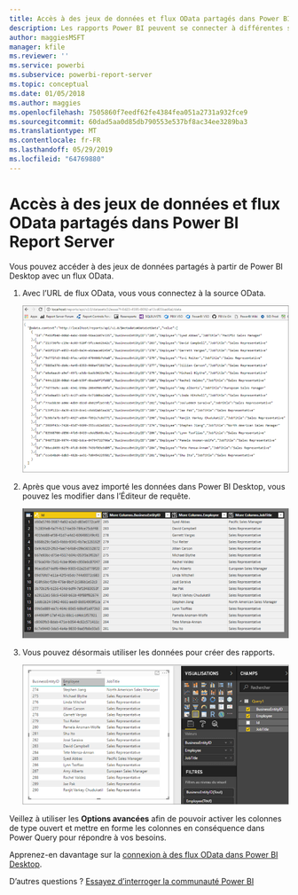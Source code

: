 ```yaml
---
title: Accès à des jeux de données et flux OData partagés dans Power BI Report Server
description: Les rapports Power BI peuvent se connecter à différentes sources de données. Selon la façon dont les données sont utilisées, différentes sources de données sont disponibles.
author: maggiesMSFT
manager: kfile
ms.reviewer: ''
ms.service: powerbi
ms.subservice: powerbi-report-server
ms.topic: conceptual
ms.date: 01/05/2018
ms.author: maggies
ms.openlocfilehash: 7505860f7eedf62fe4384fea051a2731a932fce9
ms.sourcegitcommit: 60dad5aa0d85db790553e537bf8ac34ee3289ba3
ms.translationtype: MT
ms.contentlocale: fr-FR
ms.lasthandoff: 05/29/2019
ms.locfileid: "64769880"
---
```

# <a name="accessing-shared-datasets-as-odata-feeds-in-power-bi-report-server"></a>Accès à des jeux de données et flux OData partagés dans Power BI Report Server
Vous pouvez accéder à des jeux de données partagés à partir de Power BI Desktop avec un flux OData.

1. Avec l’URL de flux OData, vous vous connectez à la source OData.
   
    ![Source de flux OData du serveur de rapports](media/access-dataset-odata/report-server-odata-feed.png)
2. Après que vous avez importé les données dans Power BI Desktop, vous pouvez les modifier dans l’Éditeur de requête.
   
    ![Éditeur de requête de Power BI Desktop avec flux OData](media/access-dataset-odata/report-server-odata-results-query-editor.png)
3. Vous pouvez désormais utiliser les données pour créer des rapports.
   
    ![Conception de rapport Power BI Desktop avec flux OData](media/access-dataset-odata/report-server-odata-power-bi-desktop-report-design.png)

Veillez à utiliser les **Options avancées** afin de pouvoir activer les colonnes de type ouvert et mettre en forme les colonnes en conséquence dans Power Query pour répondre à vos besoins.

Apprenez-en davantage sur la [connexion à des flux OData dans Power BI Desktop](../desktop-connect-odata.md).

D’autres questions ? [Essayez d’interroger la communauté Power BI](https://community.powerbi.com/)

